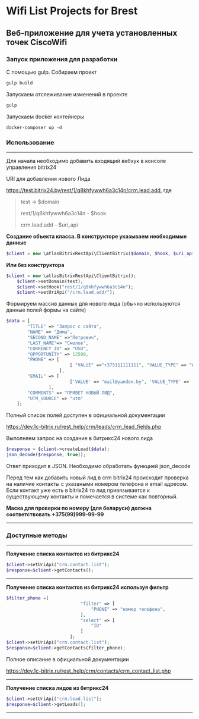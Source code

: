 # Wifi List Projects for Brest
## Веб-приложение для учета установленных точек CiscoWifi

### Запуск приложения для разработки

С помощью gulp. Собираем проект
```js
gulp build
```
Запускаем отслеживание изменений в проекте
```js
gulp 
```
Запускаем docker контейнеры
```
docker-composer up -d
```
### Использование
*********************

Для начала необходимо добавить входящий вебхук в консоле управления bitrix24 

URI для добавления нового Лида

https://test.bitrix24.by/rest/1/q8khfywwh6a3c14n/crm.lead.add, где

> test -> $domain
>
> rest/1/q8khfywwh6a3c14n - $hook
>
> crm.lead.add - $uri_api


**Создание объекта класса. В конструкторе указываем необходимые данные**
```php
$client = new \atlasBitrixRestApi\ClientBitrix($domain, $hook, $uri_api);
```

**Или без конструктора**
```php
$client = new \atlasBitrixRestApi\ClientBitrix();
    $client->setDomain(test);
    $client->setHook("rest/1/q8khfywwh6a3c14n");
    $client->setUriApi("/crm.lead.add/");
```


Формируем массив данных для нового лида (обычно используются данные полей формы на сайте) 

```php
$data = [
        "TITLE" => "Запрос с сайта",
        "NAME" => "Дима",
        "SECOND_NAME" =>"Петрович",
        "LAST_NAME"=> "Смолов",
        "CURRENCY_ID" => "USD",
        "OPPORTUNITY" => 12500,
        "PHONE" => [ 
                        [ "VALUE" =>"+375111111111", "VALUE_TYPE" => "WORK"],
                    ],
        "EMAIL" => [
                        ['VALUE' => "mail@yandex.by", 'VALUE_TYPE' => 'HOME'],
                ],
        "COMMENTS" => "ПРИВЕТ НОВЫЙ ЛИД",
        "UTM_SOURCE" => "utm"
    ];
```

Полный список полей доступен в официальной документации

https://dev.1c-bitrix.ru/rest_help/crm/leads/crm_lead_fields.php

Выполняем запрос на создание в битрикс24 нового лида

```php
$response = $client->createLead($data); 
json_decode($response, true));
```

Ответ приходит в JSON. Необходимо обработать функцией json_decode

Перед тем как добавить новый лид в crm bitrix24 происходит проверка на наличие контакты с указаными номером телефона
и email адресом. Если контакт уже есть в bitrix24 то лид привязывается к существующему контакты и помечается в системе как 
повторный.

**Маска для проверки по номеру (для беларуси) должна соответствовать +375(99)999-99-99**

************  
### Доступные методы
************
**Получение списка контактов из битрикс24**

```php
$client->setUriApi("crm.contact.list");
$response=$client->getContacts();
```
*****************
**Получение списка контактов из битрикс24 используя фильтр**

```php
$filter_phone =[
                            "filter" => [
                                "PHONE" => "номер телефона",
                            ],
                            "select" => [
                                "ID"
                            ]
                        ];
$client->setUriApi("crm.contact.list");
$response=$client->getContacts(filter_phone);
```
Полное описание в официальной документации

https://dev.1c-bitrix.ru/rest_help/crm/contacts/crm_contact_list.php
******************

**Получение списка лидов из битрикс24**

```php
$client->setUriApi("crm.lead.list");
$response=$client->getLeads();
```
*************
